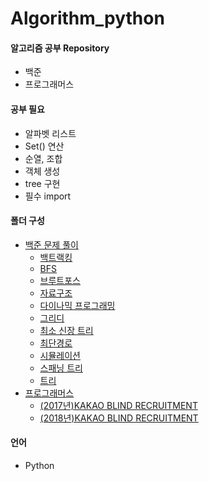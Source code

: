 # Algorithm_python

#### 알고리즘 공부 Repository

- 백준
- 프로그래머스



#### 공부 필요 

- 알파벳 리스트
- Set() 연산
- 순열, 조합
- 객체 생성
- tree 구현
- 필수 import



#### 폴더 구성

- [백준 문제 풀이](baek-joon)
  - [백트랙킹](baek-joon/back_tracking)
  - [BFS](baek-joon/bfs)
  - [브루트포스](baek-joon/brute_force)
  - [자료구조](baek-joon/data_structure)
  - [다이나믹 프로그래밍](baek-joon/dynamic_programming)
  - [그리디](baek-joon/greedy)
  - [최소 신장 트리](baek-joon/mst)
  - [최단경로](baek-joon/shortest_path)
  - [시뮬레이션](baek-joon/simulation)
  - [스패닝 트리](baek-joon/spanning_tree)
  - [트리](baek-joon/tree)
- [프로그래머스](programmers)
  - [(2017년)KAKAO BLIND RECRUITMENT](programmers/2017_KAKAO_BLIND_RECRUITMENT)
  - [(2018년)KAKAO BLIND RECRUITMENT](programmers/2018_KAKAO_BLIND_RECRUITMENT)



#### 언어

- Python

